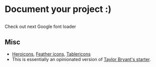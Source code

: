 # Document your project :)

##
Check out next Google font loader

## Misc
- [Heroicons](https://heroicons.dev/), [Feather icons](https://feathericons.com/), [Tablericons](https://tablericons.com/)
- This is essentially an opinionated version of [Taylor Bryant's starter](https://github.com/oddstronaut/next-starter-tailwind).
